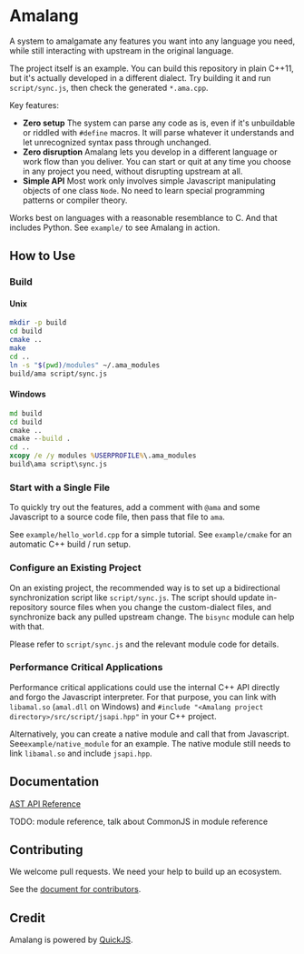 # Amalang

A system to amalgamate any features you want into any language you need, while still interacting with upstream in the original language.

The project itself is an example. You can build this repository in plain C++11, but it's actually developed in a different dialect. Try building it and run `script/sync.js`, then check the generated `*.ama.cpp`.

Key features:
- **Zero setup** The system can parse any code as is, even if it's unbuildable or riddled with `#define` macros. It will parse whatever it understands and let unrecognized syntax pass through unchanged.
- **Zero disruption** Amalang lets you develop in a different language or work flow than you deliver. You can start or quit at any time you choose in any project you need, without disrupting upstream at all.
- **Simple API** Most work only involves simple Javascript manipulating objects of one class `Node`. No need to learn special programming patterns or compiler theory.

Works best on languages with a reasonable resemblance to C. And that includes Python. See `example/` to see Amalang in action.

## How to Use

### Build

#### Unix

```sh
mkdir -p build
cd build
cmake ..
make
cd ..
ln -s "$(pwd)/modules" ~/.ama_modules
build/ama script/sync.js
```

#### Windows

```bat
md build
cd build
cmake ..
cmake --build .
cd ..
xcopy /e /y modules %USERPROFILE%\.ama_modules
build\ama script\sync.js
```

### Start with a Single File

To quickly try out the features, add a comment with `@ama` and some Javascript to a source code file, then pass that file to `ama`.

See `example/hello_world.cpp` for a simple tutorial. See `example/cmake` for an automatic C++ build / run setup.

### Configure an Existing Project

On an existing project, the recommended way is to set up a bidirectional synchronization script like `script/sync.js`. The script should update in-repository source files when you change the custom-dialect files, and synchronize back any pulled upstream change. The `bisync` module can help with that.

Please refer to `script/sync.js` and the relevant module code for details.

### Performance Critical Applications

Performance critical applications could use the internal C++ API directly and forgo the Javascript interpreter. For that purpose, you can link with `libamal.so` (`amal.dll` on Windows) and `#include "<Amalang project directory>/src/script/jsapi.hpp"` in your C++ project.

Alternatively, you can create a native module and call that from Javascript. See`example/native_module` for an example. The native module still needs to link `libamal.so` and include `jsapi.hpp`.

## Documentation

[AST API Reference](doc/api_node.md)

TODO: module reference, talk about CommonJS in module reference

## Contributing

We welcome pull requests. We need your help to build up an ecosystem.

See the [document for contributors](doc/contrib.md).

## Credit

Amalang is powered by [QuickJS](https://bellard.org/quickjs/).
